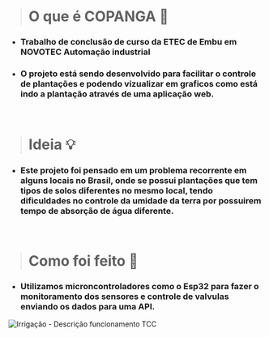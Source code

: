 > # O que é COPANGA 🤔
- ### Trabalho de conclusão de curso da ETEC de Embu em NOVOTEC Automação industrial

- ### O projeto está sendo desenvolvido para facilitar o controle de plantações e podendo vizualizar em graficos como está indo a plantação através de uma aplicação web.

<br>

> # Ideia 💡
- ### Este projeto foi pensado em um problema recorrente em alguns locais no Brasil, onde se possui plantações que tem tipos de solos diferentes no mesmo local, tendo dificuldades no controle da umidade da terra por possuirem tempo de absorção de água diferente.

<br>

> # Como foi feito 🤖

- ### Utilizamos microncontroladores como o Esp32 para fazer o monitoramento dos sensores e controle de valvulas enviando os dados para uma API.

![Irrigação - Descrição funcionamento TCC](https://user-images.githubusercontent.com/97262778/179148177-cf6df30b-cb0a-46c7-ba9a-03c1241beca0.png)
